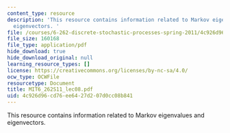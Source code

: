 ```yaml
---
content_type: resource
description: 'This resource contains information related to Markov eigenvalues and
  eigenvectors. '
file: /courses/6-262-discrete-stochastic-processes-spring-2011/4c926d96cd76ee6427d207d0cc08b841_MIT6_262S11_lec08.pdf
file_size: 160168
file_type: application/pdf
hide_download: true
hide_download_original: null
learning_resource_types: []
license: https://creativecommons.org/licenses/by-nc-sa/4.0/
ocw_type: OCWFile
resourcetype: Document
title: MIT6_262S11_lec08.pdf
uid: 4c926d96-cd76-ee64-27d2-07d0cc08b841
---
```

This resource contains information related to Markov eigenvalues and eigenvectors. 